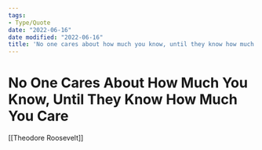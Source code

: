 ```yaml
---
tags:
- Type/Quote
date: "2022-06-16"
date modified: "2022-06-16"
title: 'No one cares about how much you know, until they know how much you care'
---
```


# No One Cares About How Much You Know, Until They Know How Much You Care
[[Theodore Roosevelt]]
